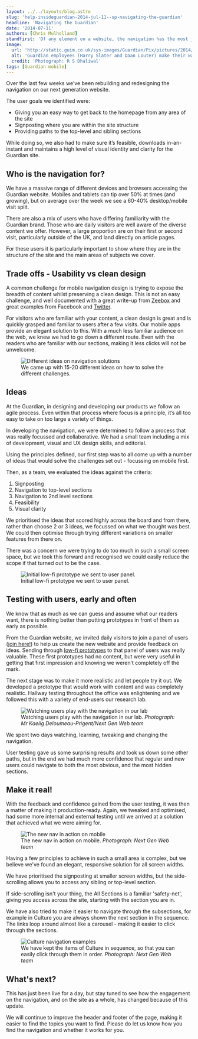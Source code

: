 ```yaml
---
layout: ../../layouts/blog.astro
slug: 'help-insideguardian-2014-jul-11--sp-navigating-the-guardian'
headline: 'Navigating the Guardian'
date: '2014-07-11'
authors: [Chris Mulholland]
standfirst: 'Of any element on a website, the navigation has the most jobs to do.It has to tell you where you are and where you can go next. Further, it’s inherent presence on every page means it has to enhance the brand, both in visual identity and in the content it displays.'
image:
  url: 'http://static.guim.co.uk/sys-images/Guardian/Pix/pictures/2014/7/10/1405015783800/952a4841-7a3e-4cdc-ab5f-7f06cec3f44d-2060x1236.jpeg'
  alt: 'Guardian employees (Harry Slater and Daan Louter) make their way around the third floor of Kings Place.'
  credit: 'Photograph: R S Dhaliwal'
tags: [Guardian mobile]
---
```


Over the last few weeks we’ve been rebuilding and redesigning the navigation on our next generation website.

The user goals we identified were:

*   Giving you an easy way to get back to the homepage from any area of the site
*   Signposting where you are within the site structure
*   Providing paths to the top-level and sibling sections

While doing so, we also had to make sure it’s feasible, downloads in-an-instant and maintains a high level of visual identity and clarity for the Guardian site.

Who is the navigation for?
--------------------------

We have a massive range of different devices and browsers accessing the Guardian website. Mobiles and tablets can tip over 50% at times (and growing), but on average over the week we see a 60-40% desktop/mobile visit split.

There are also a mix of users who have differing familiarity with the Guardian brand. Those who are daily visitors are well aware of the diverse content we offer. However, a large proportion are on their first or second visit, particularly outside of the UK, and land directly on article pages.

For these users it is particularly important to show where they are in the structure of the site and the main areas of subjects we cover.

**Trade offs - Usability vs clean design**
------------------------------------------

A common challenge for mobile navigation design is trying to expose the breadth of content whilst preserving a clean design. This is not an easy challenge, and well documented with a great write-up from [Zeebox](http://thenextweb.com/dd/2014/04/08/ux-designers-side-drawer-navigation-costing-half-user-engagement/) and great examples from Facebook and [Twitter](https://twitter.com/lukew/status/454637989503590400).

For visitors who are familiar with your content, a clean design is great and is quickly grasped and familiar to users after a few visits. Our mobile apps provide an elegant solution to this. With a much less familiar audience on the web, we knew we had to go down a different route. Even with the readers who are familiar with our sections, making it less clicks will not be unwelcome.


   <figure class="supporting">
   <img alt="Different ideas on navigation solutions" src="https://i.guim.co.uk/img/static/sys-images/Guardian/Pix/pictures/2014/7/11/1405093412396/48108b15-99c9-4624-856e-f3e41524e9c2-620x372.jpeg?width=620&quality=45&auto=format&fit=max&dpr=2&s=18d3d9989ae1f961ce41eeeb3c45978b" loading="lazy" />
   <figcaption>
     We came up with 15-20 different ideas on how to solve the different challenges.
    <i></i>
    </figcaption>
    </figure>

**Ideas**
---------

At the Guardian, in designing and developing our products we follow an agile process. Even within that process where focus is a principle, it’s all too easy to take on too large a variety of things.

In developing the navigation, we were determined to follow a process that was really focussed and collaborative. We had a small team including a mix of development, visual and UX design skills, and editorial.

Using the principles defined, our first step was to all come up with a number of ideas that would solve the challenges set out - focussing on mobile first.

Then, as a team, we evaluated the ideas against the criteria:

1.  Signposting
2.  Navigation to top-level sections
3.  Navigation to 2nd level sections
4.  Feasibility
5.  Visual clarity

We prioritised the ideas that scored highly across the board and from there, rather than choose 2 or 3 ideas, we focussed on what we thought was best. We could then optimise through trying different variations on smaller features from there on.

There was a concern we were trying to do too much in such a small screen space, but we took this forward and recognised we could easily reduce the scope if that turned out to be the case.


   <figure class="supporting">
   <img alt="Initial low-fi prototype we sent to user panel." src="https://i.guim.co.uk/img/static/sys-images/Guardian/Pix/pictures/2014/7/11/1405092110515/2c69c3db-82cd-44cb-bec5-45027b057534-bestSizeAvailable.png?width=620&quality=45&auto=format&fit=max&dpr=2&s=a5439c7deb502b56293de971fb0a5667" loading="lazy" />
   <figcaption>
     Initial low-fi prototype we sent to user panel.
    <i></i>
    </figcaption>
    </figure>

**Testing with users, early and often**
---------------------------------------

We know that as much as we can guess and assume what our readers want, there is nothing better than putting prototypes in front of them as early as possible.

From the Guardian website, we invited daily visitors to join a panel of users ([join here!](https://s.userzoom.com/m/MSBDMTBTMTU0)) to help us create the new website and provide feedback on ideas. Sending through [low-fi prototypes](http://stephanfowler.com/nav-hack/index4.html?section=culture&sub=music) to that panel of users was really valuable. These first prototypes had no content, but were very useful in getting that first impression and knowing we weren’t completely off the mark.

The next stage was to make it more realistic and let people try it out. We developed a prototype that would work with content and was completely realistic. Hallway testing throughout the office was enlightening and we followed this with a variety of end-users our research lab.


   <figure>
   <img alt="Watching users play with the navigation in our lab" src="https://i.guim.co.uk/img/static/sys-images/Guardian/Pix/pictures/2014/7/11/1405072278087/ceaf93ce-8242-42f5-af7f-af584f2ae867-1024x768.jpeg?width=620&quality=45&auto=format&fit=max&dpr=2&s=d153563b5efeed4b631519d9d25097b3" loading="lazy" />
   <figcaption>
     Watching users play with the navigation in our lab. 
    <i>Photograph: Mr Kaelig Deloumeau-Prigent/Next Gen Web team</i>
    </figcaption>
    </figure>

We spent two days watching, learning, tweaking and changing the navigation.

User testing gave us some surprising results and took us down some other paths, but in the end we had much more confidence that regular and new users could navigate to both the most obvious, and the most hidden sections.

**Make it real!**
-----------------

With the feedback and confidence gained from the user testing, it was then a matter of making it production-ready. Again, we tweaked and optimised, had some more internal and external testing until we arrived at a solution that achieved what we were aiming for.


   <figure>
   <img alt="The new nav in action on mobile" src="https://i.guim.co.uk/img/static/sys-images/Guardian/Pix/pictures/2014/7/11/1405091035481/b842af6f-1ea4-4052-86e9-730afc3d693a-1024x768.png?width=620&quality=45&auto=format&fit=max&dpr=2&s=8ec0321ef8e62821bb55bab9b1db6cf6" loading="lazy" />
   <figcaption>
     The new nav in action on mobile.
    <i>Photograph: Next Gen Web team</i>
    </figcaption>
    </figure>

Having a few principles to achieve in such a small area is complex, but we believe we've found an elegant, responsive solution for all screen widths.

We have prioritised the signposting at smaller screen widths, but the side-scrolling allows you to access any sibling or top-level section.

If side-scrolling isn't your thing, the All Sections is a familiar 'safety-net', giving you access across the site, starting with the section you are in.

We have also tried to make it easier to navigate through the subsections, for example in Culture you are always shown the next section in the sequence. The links loop around almost like a carousel - making it easier to click through the sections.


   <figure>
   <img alt="Culture navigation examples" src="https://i.guim.co.uk/img/static/sys-images/Guardian/Pix/pictures/2014/7/11/1405094528678/432c48a5-849e-4cf9-aa33-153640e17f5a-620x468.png?width=620&quality=45&auto=format&fit=max&dpr=2&s=d58c44660540f12e5faa250a6c34fed6" loading="lazy" />
   <figcaption>
     We have kept the items of Culture in sequence, so that you can easily click through them in order.
    <i>Photograph: Next Gen Web team</i>
    </figcaption>
    </figure>

What's next?
------------

This has just been live for a day, but stay tuned to see how the engagement on the navigation, and on the site as a whole, has changed because of this update.

We will continue to improve the header and footer of the page, making it easier to find the topics you want to find. Please do let us know how you find the navigation and whether it works for you.

